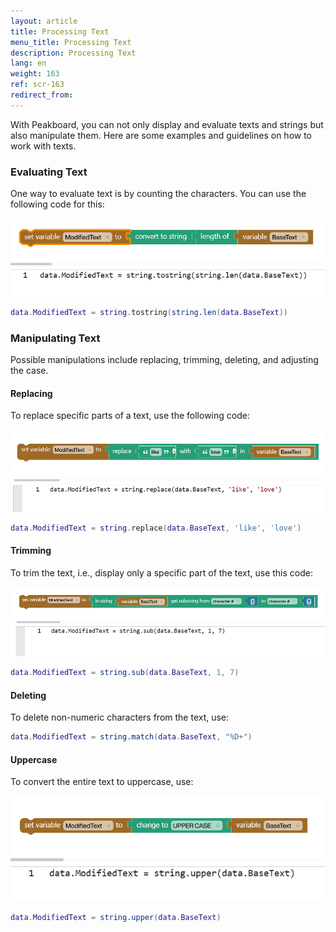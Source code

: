 ```yaml
---
layout: article
title: Processing Text
menu_title: Processing Text
description: Processing Text
lang: en
weight: 163
ref: scr-163
redirect_from:
---
```


With Peakboard, you can not only display and evaluate texts and strings but also manipulate them. Here are some examples and guidelines on how to work with texts.

### Evaluating Text

One way to evaluate text is by counting the characters. You can use the following code for this:

![Count](/assets/images/scripting/Scripting_Beispiele/working-with-text/en-script-count.png)

```lua
data.ModifiedText = string.tostring(string.len(data.BaseText))
```

### Manipulating Text

Possible manipulations include replacing, trimming, deleting, and adjusting the case.

#### Replacing

To replace specific parts of a text, use the following code:

![Replace](/assets/images/scripting/Scripting_Beispiele/working-with-text/en-script-replace.png)

```lua
data.ModifiedText = string.replace(data.BaseText, 'like', 'love')
```

#### Trimming

To trim the text, i.e., display only a specific part of the text, use this code:

![Trim](/assets/images/scripting/Scripting_Beispiele/working-with-text/en-script-trim.png)

```lua
data.ModifiedText = string.sub(data.BaseText, 1, 7)
```

#### Deleting

To delete non-numeric characters from the text, use:

```lua
data.ModifiedText = string.match(data.BaseText, "%D+")
```

#### Uppercase

To convert the entire text to uppercase, use:

![Uppercase](/assets/images/scripting/Scripting_Beispiele/working-with-text/en-script-uppercase.png)

```lua
data.ModifiedText = string.upper(data.BaseText)
```